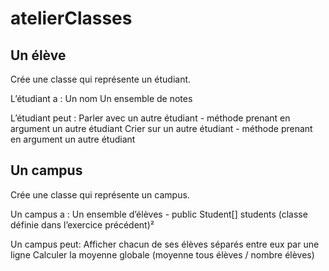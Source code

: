 # atelierClasses

## Un élève
Crée une classe qui représente un étudiant.

L’étudiant a :
Un nom
Un ensemble de notes

L’étudiant peut :
Parler avec un autre étudiant - méthode prenant en argument un autre étudiant
Crier sur un autre étudiant - méthode prenant en argument un autre étudiant




## Un campus
Crée une classe qui représente un campus.

Un campus a :
Un ensemble d’élèves - public Student[] students (classe définie dans l’exercice précédent)²	

Un campus peut:
Afficher chacun de ses élèves séparés entre eux par une ligne
Calculer la moyenne globale (moyenne tous élèves / nombre élèves)
